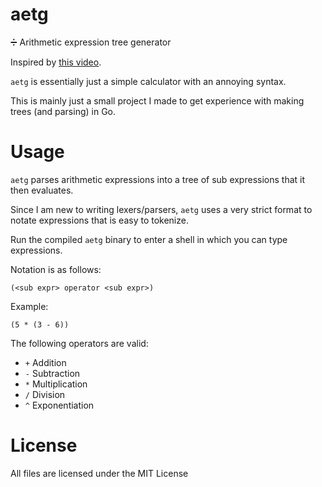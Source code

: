 # aetg
➗ Arithmetic expression tree generator

Inspired by [this video](https://www.youtube.com/watch?v=7tCNu4CnjVc).

`aetg` is essentially just a simple calculator with an annoying syntax.

This is mainly just a small project I made to get experience with making trees (and parsing) in Go.

# Usage
`aetg` parses arithmetic expressions into a tree of sub expressions that it then evaluates.

Since I am new to writing lexers/parsers, `aetg` uses a very strict format to notate expressions that is easy to tokenize.

Run the compiled `aetg` binary to enter a shell in which you can type expressions.

Notation is as follows:

`(<sub expr> operator <sub expr>)`

Example:

`(5 * (3 - 6))`

The following operators are valid:
* `+` Addition
* `-` Subtraction
* `*` Multiplication
* `/` Division
* `^` Exponentiation

# License
All files are licensed under the MIT License

